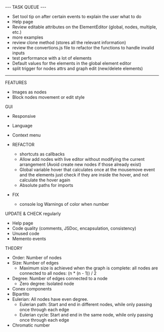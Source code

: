 
--- TASK QUEUE ---

- Set tool tip on after certain events to explain the user what to do
- Help page
- Review editable attributes on the ElementEditor (global, nodes, multiple, etc.)
- more examples
- review clone method (stores all the relevant information)
- review the convertions.js file to refactor the functions to handle invalid inputs
- test performance with a lot of elements
- Default values for the elements in the global element editor
- split trigger for nodes attrs and graph edit (new/delete elements)

------------------

FEATURES
  - Images as nodes
  - Block nodes movement or edit style

GUI
  - Responsive
  - Language
  - Context menu


- REFACTOR 
  - shortcuts as callbacks
  - Allow add nodes with live editor without modifying the current arrangement (Avoid create new nodes if those already exist)
  - Global variable hover that calculates once at the mousemove event and the elements just check if they are inside the hover, and not calculate the hover again
  - Absolute paths for imports


- FIX
  - console log Warnings of color when number


UPDATE & CHECK regularly
  - Help page
  - Code quality (comments, JSDoc, encapsulation, consistency)
  - Unused code
  - Memento events

THEORY
 - Order: Number of nodes
 - Size: Number of edges
   - Maximum size is achieved when the graph is complete: all nodes are connected to all nodes: (n * (n - 1)) / 2
 - Degree: Number of edges connected to a node
    - Zero degree: Isolated node
 - Conex components
 - Bipartito
 - Eulerian: All nodes have even degree.
   - Eulerian path: Start and end in different nodes, while only passing once through each edge
   - Eulerian cycle: Start and end in the same node, while only passing once through each edge
 - Chromatic number